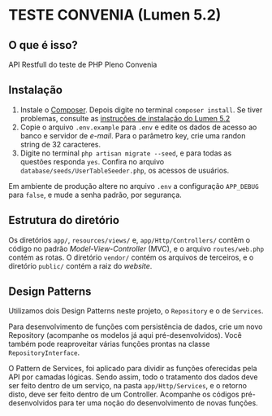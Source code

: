 TESTE CONVENIA (Lumen 5.2)
========================


O que é isso?
-------------

API Restfull do teste de PHP Pleno Convenia


Instalação
----------

1.  Instale o [Composer](https://getcomposer.org/). Depois digite no terminal
    `composer install`. Se tiver problemas, consulte as [instruções de
    instalação do Lumen 5.2](https://lumen.laravel.com/docs/5.2)
2.  Copie o arquivo `.env.example` para `.env` e edite os dados de acesso ao
    banco e servidor de _e-mail_. Para o parâmetro key, crie uma randon string de 32 caracteres.
3.  Digite no terminal `php artisan migrate --seed`, e para todas as questões
    responda `yes`. Confira no arquivo `database/seeds/UserTableSeeder.php`, os acessos de usuários.

Em ambiente de produção altere no arquivo `.env` a configuração `APP_DEBUG`
para `false`, e mude a senha padrão, por segurança.


Estrutura do diretório
----------------------

Os diretórios `app/`, `resources/views/` e, `app/Http/Controllers/` contêm o
código no padrão _Model-View-Controller_ (MVC), e o arquivo
`routes/web.php` contém as rotas. O diretório `vendor/` contém os
arquivos de terceiros, e o diretório `public/` contém a raiz do _website_.

Design Patterns
---------------
Utilizamos dois Design Patterns neste projeto, o `Repository` e o de `Services`.

Para desenvolvimento de funções com persistência de dados, crie um novo Repository (acompanhe os modelos já aqui pré-desenvolvidos). Você também pode reaproveitar várias funções prontas na classe `RepositoryInterface`.

O Pattern de Services, foi aplicado para dividir as funções oferecidas pela API por camadas lógicas. Sendo assim, todo o tratamento dos dados deve ser feito dentro de um serviço, na pasta `app/Http/Services`, e o retorno disto, deve ser feito dentro de um Controller. Acompanhe os códigos pré-desenvolvidos para ter uma noção do desenvolvimento de novas funções.
